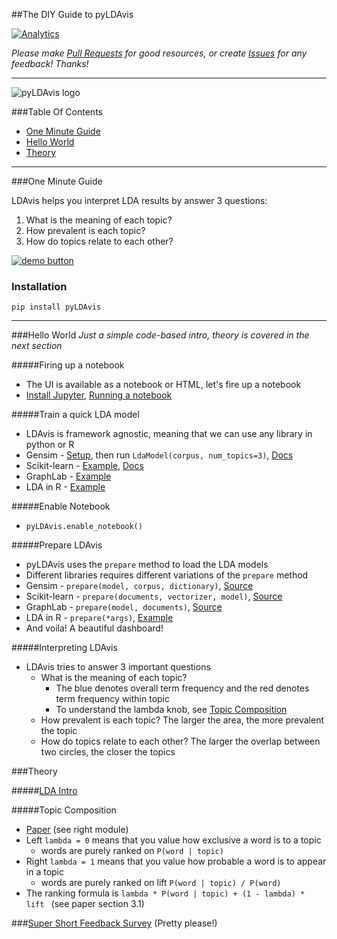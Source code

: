 ##The DIY Guide to pyLDAvis

[![Analytics](https://ga-beacon.appspot.com/UA-61611403-2/jxieeducation/gensim?pixel)](https://github.com/igrigorik/ga-beacon)

_Please make [Pull Requests](https://github.com/jxieeducation/DIY-Data-Science/pulls) for good resources, or create [Issues](https://github.com/jxieeducation/DIY-Data-Science/issues) for any feedback! Thanks!_

----------

![pyLDAvis logo](https://camo.githubusercontent.com/9322054a979e54f1dc0bf670a853b06db766be9e/687474703a2f2f7777772e6b656e6e79736869726c65792e636f6d2f666967757265732f6c64617669732d7069632e706e67)

###Table Of Contents
* [One Minute Guide](#one-minute-guide)
* [Hello World](#hello-world)
* [Theory](#theory)

----------

###One Minute Guide

LDAvis helps you interpret LDA results by answer 3 questions:

1. What is the meaning of each topic?
2. How prevalent is each topic?
3. How do topics relate to each other?

<a href="http://bit.ly/1OghkHZ" target="_blank">![demo button](http://3.bp.blogspot.com/-Zmp5pJPF5DQ/VDyqz1K4c5I/AAAAAAAAALA/lYa7IJqGOwQ/s1600/demo.png)
</a>

### Installation
```
pip install pyLDAvis
```

----------

###Hello World
_Just a simple code-based intro, theory is covered in the next section_

#####Firing up a notebook
* The UI is available as a notebook or HTML, let's fire up a notebook
* [Install Jupyter](http://bit.ly/21C6L9E), [Running a notebook](http://bit.ly/1Nlh4MR)

#####Train a quick LDA model
* LDAvis is framework agnostic, meaning that we can use any library in python or R
* Gensim - [Setup](http://bit.ly/1QTxjva), then run ```LdaModel(corpus, num_topics=3)```, [Docs](http://bit.ly/1Nlh7IB)
* Scikit-learn - [Example](http://bit.ly/1O1aTh0), [Docs](http://bit.ly/24w0Zf0)
* GraphLab - [Example](http://bit.ly/21C7J5T)
* LDA in R - [Example](http://bit.ly/1QTxlTX)

#####Enable Notebook
* ```pyLDAvis.enable_notebook()```

#####Prepare LDAvis
* pyLDAvis uses the ```prepare``` method to load the LDA models
* Different libraries requires different variations of the ```prepare``` method
* Gensim - ```prepare(model, corpus, dictionary)```, [Source](http://bit.ly/1NlhcMw)
* Scikit-learn - ```prepare(documents, vectorizer, model)```, [Source](http://bit.ly/1T4bKzU)
* GraphLab - ```prepare(model, documents)```, [Source](http://bit.ly/1NlhgvN)
* LDA in R - ```prepare(*args)```, [Example](http://bit.ly/1QTxlTX)
* And voila! A beautiful dashboard! 

#####Interpreting LDAvis
* LDAvis tries to answer 3 important questions
	* What is the meaning of each topic?
		* The blue denotes overall term frequency and the red denotes term frequency within topic
		* To understand the lambda knob, see [Topic Composition](#topic-composition)
	* How prevalent is each topic? The larger the area, the more prevalent the topic
	* How do topics relate to each other? The larger the overlap between two circles, the closer the topics


###Theory

#####[LDA Intro](http://bit.ly/1rxm2w0)

#####Topic Composition
* [Paper](http://stanford.io/1rxm3Af) (see right module)
* Left ```lambda = 0``` means that you value how exclusive a word is to a topic
	* words are purely ranked on ```P(word | topic)```
* Right ```lambda = 1``` means that you value how probable a word is to appear in a topic
	* words are purely ranked on lift ```P(word | topic) / P(word) ```
* The ranking formula is ```lambda * P(word | topic) + (1 - lambda) * lift ``` (see paper section 3.1)

###[Super Short Feedback Survey](http://bit.ly/1Wd78Iw) (Pretty please!)
